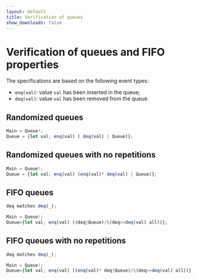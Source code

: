 ```yaml
---
layout: default
title: Verification of queues 
show_downloads: false
---
```

# Verification of queues and FIFO properties

The specifications are based on the following event types:
* `enq(val)`: value `val` has been inserted in the queue;
* `deq(val)`: value `val` has been removed from the queue.

## Randomized queues

```js
Main = Queue!; 
Queue = {let val; enq(val) ( deq(val) | Queue)}; 
```

## Randomized queues with no repetitions

```js
Main = Queue!; 
Queue = {let val; enq(val) (enq(val)* deq(val) | Queue)}; 
```

## FIFO queues

```js
deq matches deq(_);

Main = Queue!; 
Queue={let val; enq(val) ((deq|Queue)/\(deq>>deq(val) all))};
```

## FIFO queues with no repetitions

```js
deq matches deq(_);

Main = Queue!; 
Queue={let val; enq(val) ((enq(val)* deq|Queue)/\(deq>>deq(val) all))};
```

